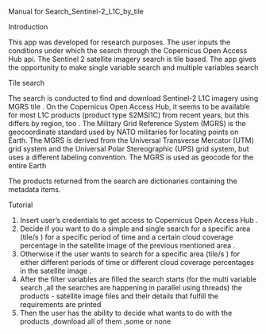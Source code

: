 Manual for Search_Sentinel-2_L1C_by_tile

Introduction 

This app was developed for research purposes. The user inputs the conditions under which the search through the Copernicus Open Access Hub api. The Sentinel 2 satellite imagery search is tile based. The app gives the opportunity to make single variable search and multiple variables search 

Tile search

The search is conducted to find and download  Sentinel-2 L1C imagery using MGRS tile . On the Copernicus Open Access Hub, it seems to be available for most L1C products (product type S2MSI1C) from recent years, but this differs by region, too .
The Military Grid Reference System (MGRS) is the geocoordinate standard used by NATO militaries for locating points on Earth. The MGRS is derived from the Universal Transverse Mercator (UTM) grid system and the Universal Polar Stereographic (UPS) grid system, but uses a different labeling convention. The MGRS is used as geocode for the entire Earth

The products returned from the search are dictionaries containing the metadata items.

Tutorial

1.	Insert user’s credentials to get access to Copernicus Open Access Hub .
2.	Decide if you want to do a simple and single search for a specific area (tile/s ) for a specific period of time  and  a certain cloud coverage percentage in the satellite image of the previous mentioned area .
3.	Otherwise if the user wants to search for a specific area (tile/s ) for either different periods of time or different cloud coverage percentages in the satellite image .
4.	After the filter variables are filled the search starts (for the multi variable search ,all the searches are happening in parallel using threads) the products - satellite image files and their details  that fulfill the requirements are printed 
5.	Then the user has the ability to decide what wants to do with the products  ,download all of them ,some or none
